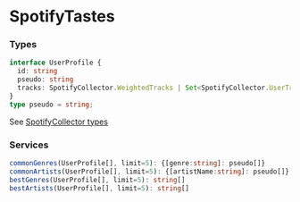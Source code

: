 # SpotifyTastes


### Types

```typescript
interface UserProfile {
  id: string
  pseudo: string
  tracks: SpotifyCollector.WeightedTracks | Set<SpotifyCollector.UserTracks>
}
type pseudo = string;
```

See [SpotifyCollector types](https://github.com/thefrenchhouse/SpotifyCollector)

### Services

```typescript
commonGenres(UserProfile[], limit=5): {[genre:string]: pseudo[]}
commonArtists(UserProfile[], limit=5): {[artistName:string]: pseudo[]}
bestGenres(UserProfile[], limit=5): string[]
bestArtists(UserProfile[], limit=5): string[]
```
